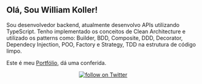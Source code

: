 
##  Olá, Sou William Koller!
Sou desenvolvedor backend, atualmente desenvolvo APIs utilizando TypeScript. 
Tenho implementado os conceitos de Clean Architecture e utilizado os patterns como: Builder, BDD, Composite, DDD, Decorator, Dependecy Injection, POO, Factory e Strategy, TDD na estrutura de código limpo.

Este é meu [Portfólio](https://williamkoller.github.io), dá uma conferida.




<p align="center">
  <a href="https://twitter.com/intent/follow?screen_name=williamkoller">
    <img src="https://img.shields.io/twitter/follow/williamkoller?style=social&logo=twitter"
    alt="follow on Twitter"></a>
</p>  

